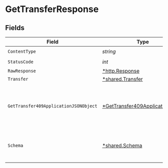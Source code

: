 # GetTransferResponse


## Fields

| Field                                                                                      | Type                                                                                       | Required                                                                                   | Description                                                                                |
| ------------------------------------------------------------------------------------------ | ------------------------------------------------------------------------------------------ | ------------------------------------------------------------------------------------------ | ------------------------------------------------------------------------------------------ |
| `ContentType`                                                                              | *string*                                                                                   | :heavy_check_mark:                                                                         | N/A                                                                                        |
| `StatusCode`                                                                               | *int*                                                                                      | :heavy_check_mark:                                                                         | N/A                                                                                        |
| `RawResponse`                                                                              | [*http.Response](https://pkg.go.dev/net/http#Response)                                     | :heavy_minus_sign:                                                                         | N/A                                                                                        |
| `Transfer`                                                                                 | [*shared.Transfer](../../models/shared/transfer.md)                                        | :heavy_minus_sign:                                                                         | Success                                                                                    |
| `GetTransfer409ApplicationJSONObject`                                                      | [*GetTransfer409ApplicationJSON](../../models/operations/gettransfer409applicationjson.md) | :heavy_minus_sign:                                                                         | The data type's dataset has not been requested or is still syncing.                        |
| `Schema`                                                                                   | [*shared.Schema](../../models/shared/schema.md)                                            | :heavy_minus_sign:                                                                         | Your API request was not properly authorized.                                              |